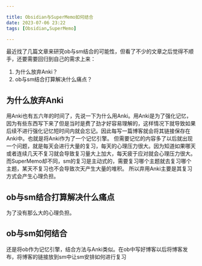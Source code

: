 ```yaml
---

title: Obsidian与SuperMemo如何结合
date: 2023-07-06 23:22
tags: [Obsidian,SuperMemo]

---
```



最近找了几篇文章来研究ob与sm结合的可能性，但看了不少的文章之后觉得不顺手，还要需要回归到自己的需求上来：
1. 为什么放弃Anki？
2. ob与sm结合打算解决什么痛点？

## 为什么放弃Anki
用Anki也有五六年的时间了，先说一下为什么用Anki。用Anki是为了强化记忆，因为有些东西写下来了但是当时是费了劲才好容易理解的，这样情况下就导致如果后续不进行强化记忆短时间内就会忘记。因此每写一篇博客就会将其链接保存在Anki中。也就是将Anki作为了一个记忆引擎。
但需要记忆的内容多了以后就出现一个问题，就是每天会进行大量的复习，每天的心理压力很大。因为知道如果哪天或者连续几天不复习就会导致复习量大上加大，每天疲于应对就会心理压力很大。而SuperMemo却不同，sm的复习是主动式的，需要复习哪个主题就去复习哪个主题，某天不复习也不会导致次天产生大量的堆积。
所以弃用Anki主要是其复习方式会产生心理负担。
## ob与sm结合打算解决什么痛点
为了没有那么大的心理负担。

## ob与sm如何结合
还是将ob作为记忆引擎，结合方法与Anki类似。在ob中写好博客以后将博客发布，将博客的链接放到sm中让sm安排如何进行复习